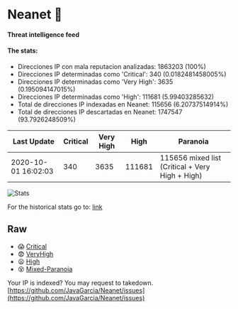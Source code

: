 # Neanet :hocho:
#### Threat intelligence feed
#### The stats:

- Direcciones IP con mala reputacion analizadas: 1863203 (100%)
- Direcciones IP determinadas como 'Critical':  340 (0.0182481458005%)
- Direcciones IP determinadas como 'Very High':  3635 (0.195094147015%)
- Direcciones IP determinadas como 'High':  111681 (5.99403285632)
- Total de direcciones IP indexadas en Neanet:  115656 (6.20737514914%)
- Total de direcciones IP descartadas en Neanet:  1747547 (93.7926248509%)

| Last Update | Critical | Very High | High | Paranoia |
| --- | --- | --- | --- | --- |
| 2020-10-01 16:02:03 | 340 | 3635 | 111681 | 115656 mixed list (Critical + Very High + High)|

![Stats](https://docs.google.com/spreadsheets/d/e/2PACX-1vSnaNMIXVabIpDJjufMlzH7poXnshF3mgd8Is1g9ytUEzVsP5my4Trn8f-xkoLLQ38xpL3HtmUexLo6/pubchart?oid=501124687&format=image)

For the historical stats go to: [link](/stats.csv)
## Raw
- :scream: [Critical](https://raw.githubusercontent.com/JavaGarcia/Neanet/master/blacklists/neanet_critical.txt)
- :fearful: [VeryHigh](https://raw.githubusercontent.com/JavaGarcia/Neanet/master/blacklists/neanet_veryHigh.txtt)
- :frowning: [High](https://raw.githubusercontent.com/JavaGarcia/Neanet/master/blacklists/neanet_high.txt)
- :dizzy_face: [Mixed-Paranoia](https://raw.githubusercontent.com/JavaGarcia/Neanet/master/blacklists/neanet_all.txt)


Your IP is indexed? You may request to takedown. [https://github.com/JavaGarcia/Neanet/issues](https://github.com/JavaGarcia/Neanet/issues)
























































































































































































































































































































































































































































































































































































































































































































































































































































































































































































































































































































































































